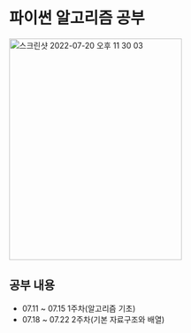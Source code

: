 # 파이썬 알고리즘 공부

<img width="312" alt="스크린샷 2022-07-20 오후 11 30 03" src="https://user-images.githubusercontent.com/103649749/180008366-25f21775-461d-4fde-942b-32d2607e93e0.png" width="150" height="400" >

## 공부 내용
* 07.11 ~ 07.15 1주차(알고리즘 기초) 
* 07.18 ~ 07.22 2주차(기본 자료구조와 배열)
